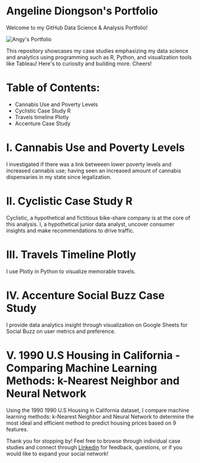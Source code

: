 # Angeline Diongson's Portfolio 

Welcome to my GitHub Data Science & Analysis Portfolio! 

![Angy's Portfolio](adiongson-portfolio)


This repository showcases my case studies emphasizing my data science and analytics using programming such as R, Python, and visualization tools like Tableau! Here's to curiosity and building more. Cheers!


# Table of Contents:
 - Cannabis Use and Poverty Levels
 - Cyclistic Case Study R
 - Travels timeline Plotly
 - Accenture Case Study

# I. Cannabis Use and Poverty Levels
 I investigated if there was a link betweeen lower poverty levels and increased cannabis use; having seen an increased amount of cannabis dispensaries in my state since legalization.
 
# II. Cyclistic Case Study R
Cyclistic, a hypothetical and fictitious bike-share company is at the core of this analysis. I, a hypothetical junior data analyst, uncover consumer insights and make recommendations  to drive traffic.

# III. Travels Timeline Plotly
I use Plotly in Python to visualize memorable travels.

# IV. Accenture Social Buzz Case Study
I provide data analytics insight through visualization on Google Sheets for Social Buzz on user metrics and preference.

# V. 1990 U.S Housing in California - Comparing Machine Learning Methods: k-Nearest Neighbor and Neural Network
Using the 1990 1990 U.S Housing in California dataset, I compare machine learning methods: k-Nearest Neighbor and Neural Network to determine the most ideal and efficient method to predict housing prices based on 9 features.

Thank you for stopping by! Feel free to browse through individual case studies and connect through  [Linkedin](https://www.linkedin.com/in/angeline-diongson-6190821a6/) for feedback, questions, or if you would like to expand your social network!

